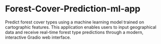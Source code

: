 # Forest-Cover-Prediction-ml-app
Predict forest cover types using a machine learning model trained on cartographic features. This application enables users to input geographical data and receive real-time forest type predictions through a modern, interactive Gradio web interface.
